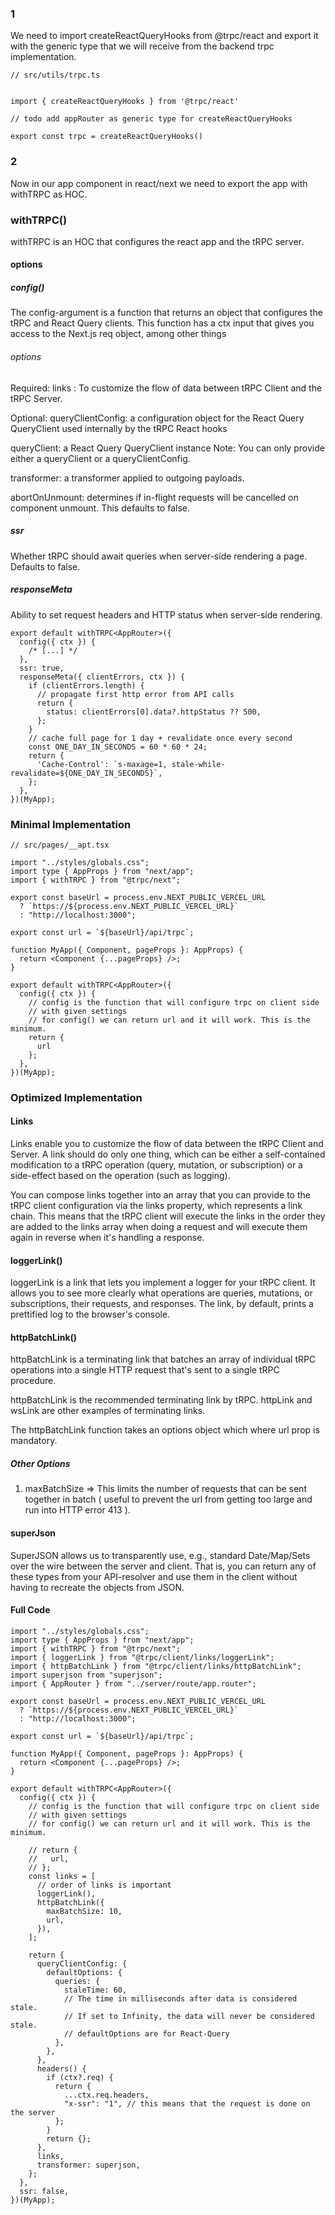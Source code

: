 ### 1

We need to import createReactQueryHooks from @trpc/react and export it with the generic
type that we will receive from the backend trpc implementation.

```
// src/utils/trpc.ts


import { createReactQueryHooks } from '@trpc/react'

// todo add appRouter as generic type for createReactQueryHooks

export const trpc = createReactQueryHooks()

```

### 2

Now in our app component in react/next we need to export the app with withTRPC as HOC.

### withTRPC()

withTRPC is an HOC that configures the react app and the tRPC server.

#### options

##### config()

The config-argument is a function that returns an object that configures the tRPC and React Query clients. This function has a ctx input that gives you access to the Next.js req object, among other things

###### options

Required:
links : To customize the flow of data between tRPC Client and the tRPC Server.

Optional:
queryClientConfig: a configuration object for the React Query QueryClient used internally by the tRPC React hooks

queryClient: a React Query QueryClient instance
Note: You can only provide either a queryClient or a queryClientConfig.

transformer: a transformer applied to outgoing payloads.

abortOnUnmount: determines if in-flight requests will be cancelled on component unmount. This defaults to false.

##### ssr

Whether tRPC should await queries when server-side rendering a page. Defaults to false.

##### responseMeta

Ability to set request headers and HTTP status when server-side rendering.

```
export default withTRPC<AppRouter>({
  config({ ctx }) {
    /* [...] */
  },
  ssr: true,
  responseMeta({ clientErrors, ctx }) {
    if (clientErrors.length) {
      // propagate first http error from API calls
      return {
        status: clientErrors[0].data?.httpStatus ?? 500,
      };
    }
    // cache full page for 1 day + revalidate once every second
    const ONE_DAY_IN_SECONDS = 60 * 60 * 24;
    return {
      'Cache-Control': `s-maxage=1, stale-while-revalidate=${ONE_DAY_IN_SECONDS}`,
    };
  },
})(MyApp);

```

### Minimal Implementation

```
// src/pages/__apt.tsx

import "../styles/globals.css";
import type { AppProps } from "next/app";
import { withTRPC } from "@trpc/next";

export const baseUrl = process.env.NEXT_PUBLIC_VERCEL_URL
  ? `https://${process.env.NEXT_PUBLIC_VERCEL_URL}`
  : "http://localhost:3000";

export const url = `${baseUrl}/api/trpc`;

function MyApp({ Component, pageProps }: AppProps) {
  return <Component {...pageProps} />;
}

export default withTRPC<AppRouter>({
  config({ ctx }) {
    // config is the function that will configure trpc on client side
    // with given settings
    // for config() we can return url and it will work. This is the minimum.
    return {
      url
    };
  },
})(MyApp);

```

### Optimized Implementation

#### Links

Links enable you to customize the flow of data between the tRPC Client and Server. A link should do only one thing, which can be either a self-contained modification to a tRPC operation (query, mutation, or subscription) or a side-effect based on the operation (such as logging).

You can compose links together into an array that you can provide to the tRPC client configuration via the links property, which represents a link chain. This means that the tRPC client will execute the links in the order they are added to the links array when doing a request and will execute them again in reverse when it's handling a response.

#### loggerLink()

loggerLink is a link that lets you implement a logger for your tRPC client. It allows you to see more clearly what operations are queries, mutations, or subscriptions, their requests, and responses. The link, by default, prints a prettified log to the browser's console.

#### httpBatchLink()

httpBatchLink is a terminating link that batches an array of individual tRPC operations into a single HTTP request that's sent to a single tRPC procedure.

httpBatchLink is the recommended terminating link by tRPC.
httpLink and wsLink are other examples of terminating links.

The httpBatchLink function takes an options object which where url prop is mandatory.

##### Other Options

1. maxBatchSize => This limits the number of requests that can be sent together in batch ( useful to prevent the url from getting too large and run into HTTP error 413 ).

#### superJson

SuperJSON allows us to transparently use, e.g., standard Date/Map/Sets over the wire between the server and client. That is, you can return any of these types from your API-resolver and use them in the client without having to recreate the objects from JSON.

#### Full Code

```
import "../styles/globals.css";
import type { AppProps } from "next/app";
import { withTRPC } from "@trpc/next";
import { loggerLink } from "@trpc/client/links/loggerLink";
import { httpBatchLink } from "@trpc/client/links/httpBatchLink";
import superjson from "superjson";
import { AppRouter } from "../server/route/app.router";

export const baseUrl = process.env.NEXT_PUBLIC_VERCEL_URL
  ? `https://${process.env.NEXT_PUBLIC_VERCEL_URL}`
  : "http://localhost:3000";

export const url = `${baseUrl}/api/trpc`;

function MyApp({ Component, pageProps }: AppProps) {
  return <Component {...pageProps} />;
}

export default withTRPC<AppRouter>({
  config({ ctx }) {
    // config is the function that will configure trpc on client side
    // with given settings
    // for config() we can return url and it will work. This is the minimum.

    // return {
    //   url,
    // };
    const links = [
      // order of links is important
      loggerLink(),
      httpBatchLink({
        maxBatchSize: 10,
        url,
      }),
    ];

    return {
      queryClientConfig: {
        defaultOptions: {
          queries: {
            staleTime: 60,
            // The time in milliseconds after data is considered stale.
            // If set to Infinity, the data will never be considered stale.
            // defaultOptions are for React-Query
          },
        },
      },
      headers() {
        if (ctx?.req) {
          return {
            ...ctx.req.headers,
            "x-ssr": "1", // this means that the request is done on the server
          };
        }
        return {};
      },
      links,
      transformer: superjson,
    };
  },
  ssr: false,
})(MyApp);

```
